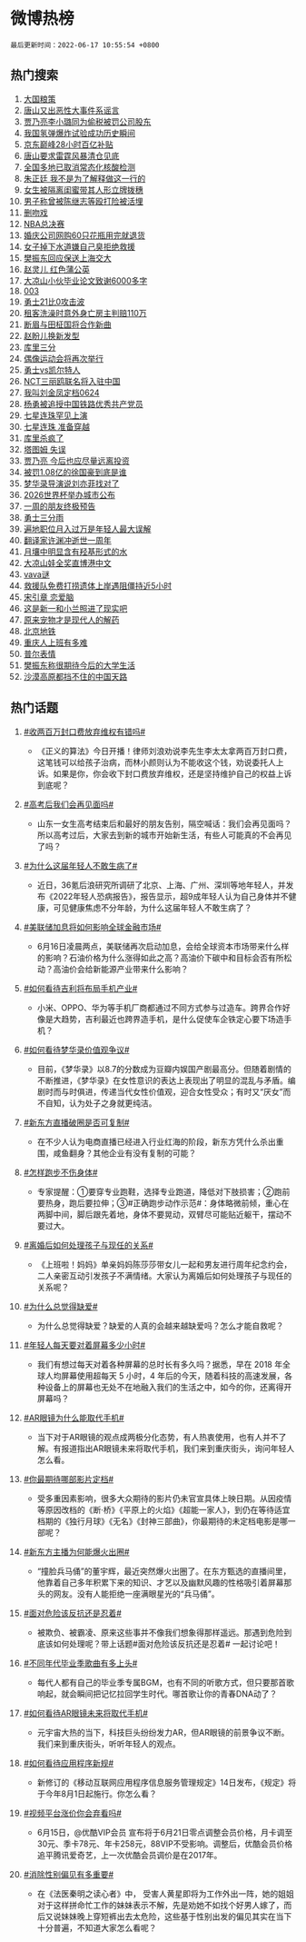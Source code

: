 # 微博热榜

`最后更新时间：2022-06-17 10:55:54 +0800`

## 热门搜索

1. [大国粮策](https://m.weibo.cn/search?containerid=100103type%3D1%26t%3D10%26q%3D%23%E5%A4%A7%E5%9B%BD%E7%B2%AE%E7%AD%96%23&stream_entry_id=51&isnewpage=1&extparam=seat%3D1%26filter_type%3Drealtimehot%26pos%3D0%26c_type%3D51%26cate%3D10103%26dgr%3D0%26display_time%3D1655434554%26pre_seqid%3D1655434554007020035205&luicode=10000011&lfid=106003type%253D25%2526t%253D3%2526disable_hot%253D1%2526filter_type%253Drealtimehot)
1. [唐山又出恶性大事件系谣言](https://m.weibo.cn/search?containerid=100103type%3D1%26t%3D10%26q%3D%23%E5%94%90%E5%B1%B1%E5%8F%88%E5%87%BA%E6%81%B6%E6%80%A7%E5%A4%A7%E4%BA%8B%E4%BB%B6%E7%B3%BB%E8%B0%A3%E8%A8%80%23&stream_entry_id=31&isnewpage=1&extparam=seat%3D1%26lcate%3D5001%26c_type%3D31%26cate%3D0%26filter_type%3Drealtimehot%26flag%3D4%26realpos%3D1%26dgr%3D0%26pos%3D0%26display_time%3D1655434554%26pre_seqid%3D1655434554007020035205&luicode=10000011&lfid=106003type%253D25%2526t%253D3%2526disable_hot%253D1%2526filter_type%253Drealtimehot)
1. [贾乃亮李小璐同为偷税被罚公司股东](https://m.weibo.cn/search?containerid=100103type%3D1%26t%3D10%26q%3D%23%E8%B4%BE%E4%B9%83%E4%BA%AE%E6%9D%8E%E5%B0%8F%E7%92%90%E5%90%8C%E4%B8%BA%E5%81%B7%E7%A8%8E%E8%A2%AB%E7%BD%9A%E5%85%AC%E5%8F%B8%E8%82%A1%E4%B8%9C%23&stream_entry_id=31&isnewpage=1&extparam=seat%3D1%26lcate%3D5001%26c_type%3D31%26cate%3D0%26filter_type%3Drealtimehot%26flag%3D1%26realpos%3D2%26dgr%3D0%26pos%3D1%26display_time%3D1655434554%26pre_seqid%3D1655434554007020035205&luicode=10000011&lfid=106003type%253D25%2526t%253D3%2526disable_hot%253D1%2526filter_type%253Drealtimehot)
1. [我国氢弹爆炸试验成功历史瞬间](https://m.weibo.cn/search?containerid=100103type%3D1%26t%3D10%26q%3D%23%E6%88%91%E5%9B%BD%E6%B0%A2%E5%BC%B9%E7%88%86%E7%82%B8%E8%AF%95%E9%AA%8C%E6%88%90%E5%8A%9F%E5%8E%86%E5%8F%B2%E7%9E%AC%E9%97%B4%23&stream_entry_id=31&isnewpage=1&extparam=seat%3D1%26lcate%3D5001%26c_type%3D31%26cate%3D0%26filter_type%3Drealtimehot%26flag%3D0%26realpos%3D3%26dgr%3D0%26pos%3D2%26display_time%3D1655434554%26pre_seqid%3D1655434554007020035205&luicode=10000011&lfid=106003type%253D25%2526t%253D3%2526disable_hot%253D1%2526filter_type%253Drealtimehot)
1. [京东巅峰28小时百亿补贴](https://m.weibo.cn/search?containerid=100103type%3D1%26t%3D10%26q%3D%23%E4%BA%AC%E4%B8%9C%E5%B7%85%E5%B3%B028%E5%B0%8F%E6%97%B6%E7%99%BE%E4%BA%BF%E8%A1%A5%E8%B4%B4%23&stream_entry_id=31&isnewpage=1&extparam=seat%3D1%26lcate%3D5001%26c_type%3D31%26cate%3D0%26filter_type%3Drealtimehot%26topic_ad%3D1%26adid%3D157507%26dgr%3D0%26pos%3D3%26display_time%3D1655434554%26pre_seqid%3D1655434554007020035205&luicode=10000011&lfid=106003type%253D25%2526t%253D3%2526disable_hot%253D1%2526filter_type%253Drealtimehot)
1. [唐山要求雷霆风暴清仓见底](https://m.weibo.cn/search?containerid=100103type%3D1%26t%3D10%26q%3D%23%E5%94%90%E5%B1%B1%E8%A6%81%E6%B1%82%E9%9B%B7%E9%9C%86%E9%A3%8E%E6%9A%B4%E6%B8%85%E4%BB%93%E8%A7%81%E5%BA%95%23&stream_entry_id=31&isnewpage=1&extparam=seat%3D1%26lcate%3D5001%26c_type%3D31%26cate%3D0%26filter_type%3Drealtimehot%26flag%3D16%26realpos%3D4%26dgr%3D0%26pos%3D4%26display_time%3D1655434554%26pre_seqid%3D1655434554007020035205&luicode=10000011&lfid=106003type%253D25%2526t%253D3%2526disable_hot%253D1%2526filter_type%253Drealtimehot)
1. [全国多地已取消常态化核酸检测](https://m.weibo.cn/search?containerid=100103type%3D1%26t%3D10%26q%3D%23%E5%85%A8%E5%9B%BD%E5%A4%9A%E5%9C%B0%E5%B7%B2%E5%8F%96%E6%B6%88%E5%B8%B8%E6%80%81%E5%8C%96%E6%A0%B8%E9%85%B8%E6%A3%80%E6%B5%8B%23&stream_entry_id=31&isnewpage=1&extparam=seat%3D1%26lcate%3D5001%26c_type%3D31%26cate%3D0%26filter_type%3Drealtimehot%26flag%3D1%26realpos%3D5%26dgr%3D0%26pos%3D5%26display_time%3D1655434554%26pre_seqid%3D1655434554007020035205&luicode=10000011&lfid=106003type%253D25%2526t%253D3%2526disable_hot%253D1%2526filter_type%253Drealtimehot)
1. [朱正廷 我不是为了解释做这一行的](https://m.weibo.cn/search?containerid=100103type%3D1%26t%3D10%26q%3D%E6%9C%B1%E6%AD%A3%E5%BB%B7+%E6%88%91%E4%B8%8D%E6%98%AF%E4%B8%BA%E4%BA%86%E8%A7%A3%E9%87%8A%E5%81%9A%E8%BF%99%E4%B8%80%E8%A1%8C%E7%9A%84&stream_entry_id=31&isnewpage=1&extparam=seat%3D1%26lcate%3D5001%26c_type%3D31%26cate%3D0%26filter_type%3Drealtimehot%26flag%3D1%26realpos%3D6%26dgr%3D0%26pos%3D6%26display_time%3D1655434554%26pre_seqid%3D1655434554007020035205&luicode=10000011&lfid=106003type%253D25%2526t%253D3%2526disable_hot%253D1%2526filter_type%253Drealtimehot)
1. [女生被隔离闺蜜带其人形立牌拨穗](https://m.weibo.cn/search?containerid=100103type%3D1%26t%3D10%26q%3D%23%E5%A5%B3%E7%94%9F%E8%A2%AB%E9%9A%94%E7%A6%BB%E9%97%BA%E8%9C%9C%E5%B8%A6%E5%85%B6%E4%BA%BA%E5%BD%A2%E7%AB%8B%E7%89%8C%E6%8B%A8%E7%A9%97%23&stream_entry_id=31&isnewpage=1&extparam=seat%3D1%26lcate%3D5001%26c_type%3D31%26cate%3D0%26filter_type%3Drealtimehot%26flag%3D1%26realpos%3D7%26dgr%3D0%26pos%3D7%26display_time%3D1655434554%26pre_seqid%3D1655434554007020035205&luicode=10000011&lfid=106003type%253D25%2526t%253D3%2526disable_hot%253D1%2526filter_type%253Drealtimehot)
1. [男子称曾被陈继志等殴打险被活埋](https://m.weibo.cn/search?containerid=100103type%3D1%26t%3D10%26q%3D%23%E7%94%B7%E5%AD%90%E7%A7%B0%E6%9B%BE%E8%A2%AB%E9%99%88%E7%BB%A7%E5%BF%97%E7%AD%89%E6%AE%B4%E6%89%93%E9%99%A9%E8%A2%AB%E6%B4%BB%E5%9F%8B%23&stream_entry_id=31&isnewpage=1&extparam=seat%3D1%26lcate%3D5001%26c_type%3D31%26cate%3D0%26filter_type%3Drealtimehot%26flag%3D0%26realpos%3D8%26dgr%3D0%26pos%3D8%26display_time%3D1655434554%26pre_seqid%3D1655434554007020035205&luicode=10000011&lfid=106003type%253D25%2526t%253D3%2526disable_hot%253D1%2526filter_type%253Drealtimehot)
1. [删吻戏](https://m.weibo.cn/search?containerid=100103type%3D1%26t%3D10%26q%3D%E5%88%A0%E5%90%BB%E6%88%8F&stream_entry_id=31&isnewpage=1&extparam=seat%3D1%26lcate%3D5001%26c_type%3D31%26cate%3D0%26filter_type%3Drealtimehot%26flag%3D2%26realpos%3D9%26dgr%3D0%26pos%3D9%26display_time%3D1655434554%26pre_seqid%3D1655434554007020035205&luicode=10000011&lfid=106003type%253D25%2526t%253D3%2526disable_hot%253D1%2526filter_type%253Drealtimehot)
1. [NBA总决赛](https://m.weibo.cn/search?containerid=100103type%3D1%26t%3D10%26q%3DNBA%E6%80%BB%E5%86%B3%E8%B5%9B&stream_entry_id=31&isnewpage=1&extparam=seat%3D1%26lcate%3D5001%26c_type%3D31%26cate%3D0%26filter_type%3Drealtimehot%26flag%3D0%26realpos%3D10%26dgr%3D0%26pos%3D10%26display_time%3D1655434554%26pre_seqid%3D1655434554007020035205&luicode=10000011&lfid=106003type%253D25%2526t%253D3%2526disable_hot%253D1%2526filter_type%253Drealtimehot)
1. [婚庆公司网购60只花瓶用完就退货](https://m.weibo.cn/search?containerid=100103type%3D1%26t%3D10%26q%3D%23%E5%A9%9A%E5%BA%86%E5%85%AC%E5%8F%B8%E7%BD%91%E8%B4%AD60%E5%8F%AA%E8%8A%B1%E7%93%B6%E7%94%A8%E5%AE%8C%E5%B0%B1%E9%80%80%E8%B4%A7%23&stream_entry_id=31&isnewpage=1&extparam=seat%3D1%26lcate%3D5001%26c_type%3D31%26cate%3D0%26filter_type%3Drealtimehot%26flag%3D1%26realpos%3D11%26dgr%3D0%26pos%3D11%26display_time%3D1655434554%26pre_seqid%3D1655434554007020035205&luicode=10000011&lfid=106003type%253D25%2526t%253D3%2526disable_hot%253D1%2526filter_type%253Drealtimehot)
1. [女子掉下水道嫌自己臭拒绝救援](https://m.weibo.cn/search?containerid=100103type%3D1%26t%3D10%26q%3D%23%E5%A5%B3%E5%AD%90%E6%8E%89%E4%B8%8B%E6%B0%B4%E9%81%93%E5%AB%8C%E8%87%AA%E5%B7%B1%E8%87%AD%E6%8B%92%E7%BB%9D%E6%95%91%E6%8F%B4%23&stream_entry_id=31&isnewpage=1&extparam=seat%3D1%26lcate%3D5001%26c_type%3D31%26cate%3D0%26filter_type%3Drealtimehot%26flag%3D0%26realpos%3D12%26dgr%3D0%26pos%3D12%26display_time%3D1655434554%26pre_seqid%3D1655434554007020035205&luicode=10000011&lfid=106003type%253D25%2526t%253D3%2526disable_hot%253D1%2526filter_type%253Drealtimehot)
1. [樊振东回应保送上海交大](https://m.weibo.cn/search?containerid=100103type%3D1%26t%3D10%26q%3D%23%E6%A8%8A%E6%8C%AF%E4%B8%9C%E5%9B%9E%E5%BA%94%E4%BF%9D%E9%80%81%E4%B8%8A%E6%B5%B7%E4%BA%A4%E5%A4%A7%23&stream_entry_id=31&isnewpage=1&extparam=seat%3D1%26lcate%3D5001%26c_type%3D31%26cate%3D0%26filter_type%3Drealtimehot%26flag%3D0%26realpos%3D13%26dgr%3D0%26pos%3D13%26display_time%3D1655434554%26pre_seqid%3D1655434554007020035205&luicode=10000011&lfid=106003type%253D25%2526t%253D3%2526disable_hot%253D1%2526filter_type%253Drealtimehot)
1. [赵灵儿 红色蒲公英](https://m.weibo.cn/search?containerid=100103type%3D1%26t%3D10%26q%3D%E8%B5%B5%E7%81%B5%E5%84%BF+%E7%BA%A2%E8%89%B2%E8%92%B2%E5%85%AC%E8%8B%B1&stream_entry_id=31&isnewpage=1&extparam=seat%3D1%26lcate%3D5001%26c_type%3D31%26cate%3D0%26filter_type%3Drealtimehot%26flag%3D0%26realpos%3D14%26dgr%3D0%26pos%3D14%26display_time%3D1655434554%26pre_seqid%3D1655434554007020035205&luicode=10000011&lfid=106003type%253D25%2526t%253D3%2526disable_hot%253D1%2526filter_type%253Drealtimehot)
1. [大凉山小伙毕业论文致谢6000多字](https://m.weibo.cn/search?containerid=100103type%3D1%26t%3D10%26q%3D%23%E5%A4%A7%E5%87%89%E5%B1%B1%E5%B0%8F%E4%BC%99%E6%AF%95%E4%B8%9A%E8%AE%BA%E6%96%87%E8%87%B4%E8%B0%A26000%E5%A4%9A%E5%AD%97%23&stream_entry_id=31&isnewpage=1&extparam=seat%3D1%26lcate%3D5001%26c_type%3D31%26cate%3D0%26filter_type%3Drealtimehot%26flag%3D1%26realpos%3D15%26dgr%3D0%26pos%3D15%26display_time%3D1655434554%26pre_seqid%3D1655434554007020035205&luicode=10000011&lfid=106003type%253D25%2526t%253D3%2526disable_hot%253D1%2526filter_type%253Drealtimehot)
1. [003](https://m.weibo.cn/search?containerid=100103type%3D1%26t%3D10%26q%3D003&stream_entry_id=31&isnewpage=1&extparam=seat%3D1%26lcate%3D5001%26c_type%3D31%26cate%3D0%26filter_type%3Drealtimehot%26flag%3D1%26realpos%3D16%26dgr%3D0%26pos%3D16%26display_time%3D1655434554%26pre_seqid%3D1655434554007020035205&luicode=10000011&lfid=106003type%253D25%2526t%253D3%2526disable_hot%253D1%2526filter_type%253Drealtimehot)
1. [勇士21比0攻击波](https://m.weibo.cn/search?containerid=100103type%3D1%26t%3D10%26q%3D%23%E5%8B%87%E5%A3%AB21%E6%AF%940%E6%94%BB%E5%87%BB%E6%B3%A2%23&stream_entry_id=31&isnewpage=1&extparam=seat%3D1%26lcate%3D5001%26c_type%3D31%26cate%3D0%26filter_type%3Drealtimehot%26flag%3D1%26realpos%3D17%26dgr%3D0%26pos%3D17%26display_time%3D1655434554%26pre_seqid%3D1655434554007020035205&luicode=10000011&lfid=106003type%253D25%2526t%253D3%2526disable_hot%253D1%2526filter_type%253Drealtimehot)
1. [租客洗澡时意外身亡房主判赔110万](https://m.weibo.cn/search?containerid=100103type%3D1%26t%3D10%26q%3D%23%E7%A7%9F%E5%AE%A2%E6%B4%97%E6%BE%A1%E6%97%B6%E6%84%8F%E5%A4%96%E8%BA%AB%E4%BA%A1%E6%88%BF%E4%B8%BB%E5%88%A4%E8%B5%94110%E4%B8%87%23&stream_entry_id=31&isnewpage=1&extparam=seat%3D1%26lcate%3D5001%26c_type%3D31%26cate%3D0%26filter_type%3Drealtimehot%26flag%3D0%26realpos%3D18%26dgr%3D0%26pos%3D18%26display_time%3D1655434554%26pre_seqid%3D1655434554007020035205&luicode=10000011&lfid=106003type%253D25%2526t%253D3%2526disable_hot%253D1%2526filter_type%253Drealtimehot)
1. [断眉与田柾国将合作新曲](https://m.weibo.cn/search?containerid=100103type%3D1%26t%3D10%26q%3D%23%E6%96%AD%E7%9C%89%E4%B8%8E%E7%94%B0%E6%9F%BE%E5%9B%BD%E5%B0%86%E5%90%88%E4%BD%9C%E6%96%B0%E6%9B%B2%23&stream_entry_id=31&isnewpage=1&extparam=seat%3D1%26lcate%3D5001%26c_type%3D31%26cate%3D0%26filter_type%3Drealtimehot%26flag%3D1%26realpos%3D19%26dgr%3D0%26pos%3D19%26display_time%3D1655434554%26pre_seqid%3D1655434554007020035205&luicode=10000011&lfid=106003type%253D25%2526t%253D3%2526disable_hot%253D1%2526filter_type%253Drealtimehot)
1. [赵盼儿换新发型](https://m.weibo.cn/search?containerid=100103type%3D1%26t%3D10%26q%3D%23%E8%B5%B5%E7%9B%BC%E5%84%BF%E6%8D%A2%E6%96%B0%E5%8F%91%E5%9E%8B%23&stream_entry_id=31&isnewpage=1&extparam=seat%3D1%26lcate%3D5001%26c_type%3D31%26cate%3D0%26filter_type%3Drealtimehot%26flag%3D0%26realpos%3D20%26dgr%3D0%26pos%3D20%26display_time%3D1655434554%26pre_seqid%3D1655434554007020035205&luicode=10000011&lfid=106003type%253D25%2526t%253D3%2526disable_hot%253D1%2526filter_type%253Drealtimehot)
1. [库里三分](https://m.weibo.cn/search?containerid=100103type%3D1%26t%3D10%26q%3D%23%E5%BA%93%E9%87%8C%E4%B8%89%E5%88%86%23&stream_entry_id=31&isnewpage=1&extparam=seat%3D1%26lcate%3D5001%26c_type%3D31%26cate%3D0%26filter_type%3Drealtimehot%26flag%3D1%26realpos%3D21%26dgr%3D0%26pos%3D21%26display_time%3D1655434554%26pre_seqid%3D1655434554007020035205&luicode=10000011&lfid=106003type%253D25%2526t%253D3%2526disable_hot%253D1%2526filter_type%253Drealtimehot)
1. [偶像运动会将再次举行](https://m.weibo.cn/search?containerid=100103type%3D1%26t%3D10%26q%3D%23%E5%81%B6%E5%83%8F%E8%BF%90%E5%8A%A8%E4%BC%9A%E5%B0%86%E5%86%8D%E6%AC%A1%E4%B8%BE%E8%A1%8C%23&stream_entry_id=31&isnewpage=1&extparam=seat%3D1%26lcate%3D5001%26c_type%3D31%26cate%3D0%26filter_type%3Drealtimehot%26flag%3D1%26realpos%3D22%26dgr%3D0%26pos%3D22%26display_time%3D1655434554%26pre_seqid%3D1655434554007020035205&luicode=10000011&lfid=106003type%253D25%2526t%253D3%2526disable_hot%253D1%2526filter_type%253Drealtimehot)
1. [勇士vs凯尔特人](http://m.weibo.cn/c/wbox?&id=j84w2uenjc&roomid=10105&q=%23%E5%8B%87%E5%A3%ABvs%E5%87%AF%E5%B0%94%E7%89%B9%E4%BA%BA%23&extparam=seat%3D1%26lcate%3D5001%26c_type%3D31%26cate%3D0%26filter_type%3Drealtimehot%26flag%3D0%26realpos%3D23%26dgr%3D0%26pos%3D23%26display_time%3D1655434554%26pre_seqid%3D1655434554007020035205&luicode=10000011&lfid=106003type%253D25%2526t%253D3%2526disable_hot%253D1%2526filter_type%253Drealtimehot)
1. [NCT三丽鸥联名将入驻中国](https://m.weibo.cn/search?containerid=100103type%3D1%26t%3D10%26q%3D%23NCT%E4%B8%89%E4%B8%BD%E9%B8%A5%E8%81%94%E5%90%8D%E5%B0%86%E5%85%A5%E9%A9%BB%E4%B8%AD%E5%9B%BD%23&stream_entry_id=31&isnewpage=1&extparam=seat%3D1%26lcate%3D5001%26c_type%3D31%26cate%3D0%26filter_type%3Drealtimehot%26flag%3D0%26realpos%3D24%26dgr%3D0%26pos%3D24%26display_time%3D1655434554%26pre_seqid%3D1655434554007020035205&luicode=10000011&lfid=106003type%253D25%2526t%253D3%2526disable_hot%253D1%2526filter_type%253Drealtimehot)
1. [我叫刘金凤定档0624](https://m.weibo.cn/search?containerid=100103type%3D1%26t%3D10%26q%3D%23%E6%88%91%E5%8F%AB%E5%88%98%E9%87%91%E5%87%A4%E5%AE%9A%E6%A1%A30624%23&stream_entry_id=31&isnewpage=1&extparam=seat%3D1%26lcate%3D5001%26c_type%3D31%26cate%3D0%26filter_type%3Drealtimehot%26flag%3D1%26realpos%3D25%26dgr%3D0%26pos%3D25%26display_time%3D1655434554%26pre_seqid%3D1655434554007020035205&luicode=10000011&lfid=106003type%253D25%2526t%253D3%2526disable_hot%253D1%2526filter_type%253Drealtimehot)
1. [杨勇被追授中国铁路优秀共产党员](https://m.weibo.cn/search?containerid=100103type%3D1%26t%3D10%26q%3D%23%E6%9D%A8%E5%8B%87%E8%A2%AB%E8%BF%BD%E6%8E%88%E4%B8%AD%E5%9B%BD%E9%93%81%E8%B7%AF%E4%BC%98%E7%A7%80%E5%85%B1%E4%BA%A7%E5%85%9A%E5%91%98%23&stream_entry_id=31&isnewpage=1&extparam=seat%3D1%26lcate%3D5001%26c_type%3D31%26cate%3D0%26filter_type%3Drealtimehot%26flag%3D1%26realpos%3D26%26dgr%3D0%26pos%3D26%26display_time%3D1655434554%26pre_seqid%3D1655434554007020035205&luicode=10000011&lfid=106003type%253D25%2526t%253D3%2526disable_hot%253D1%2526filter_type%253Drealtimehot)
1. [七星连珠罕见上演](https://m.weibo.cn/search?containerid=100103type%3D1%26t%3D10%26q%3D%23%E4%B8%83%E6%98%9F%E8%BF%9E%E7%8F%A0%E7%BD%95%E8%A7%81%E4%B8%8A%E6%BC%94%23&stream_entry_id=31&isnewpage=1&extparam=seat%3D1%26lcate%3D5001%26c_type%3D31%26cate%3D0%26filter_type%3Drealtimehot%26flag%3D0%26realpos%3D27%26dgr%3D0%26pos%3D27%26display_time%3D1655434554%26pre_seqid%3D1655434554007020035205&luicode=10000011&lfid=106003type%253D25%2526t%253D3%2526disable_hot%253D1%2526filter_type%253Drealtimehot)
1. [七星连珠 准备穿越](https://m.weibo.cn/search?containerid=100103type%3D1%26t%3D10%26q%3D%E4%B8%83%E6%98%9F%E8%BF%9E%E7%8F%A0+%E5%87%86%E5%A4%87%E7%A9%BF%E8%B6%8A&stream_entry_id=31&isnewpage=1&extparam=seat%3D1%26lcate%3D5001%26c_type%3D31%26cate%3D0%26filter_type%3Drealtimehot%26flag%3D0%26realpos%3D28%26dgr%3D0%26pos%3D28%26display_time%3D1655434554%26pre_seqid%3D1655434554007020035205&luicode=10000011&lfid=106003type%253D25%2526t%253D3%2526disable_hot%253D1%2526filter_type%253Drealtimehot)
1. [库里杀疯了](https://m.weibo.cn/search?containerid=100103type%3D1%26t%3D10%26q%3D%23%E5%BA%93%E9%87%8C%E6%9D%80%E7%96%AF%E4%BA%86%23&stream_entry_id=31&isnewpage=1&extparam=seat%3D1%26lcate%3D5001%26c_type%3D31%26cate%3D0%26filter_type%3Drealtimehot%26flag%3D1%26realpos%3D29%26dgr%3D0%26pos%3D29%26display_time%3D1655434554%26pre_seqid%3D1655434554007020035205&luicode=10000011&lfid=106003type%253D25%2526t%253D3%2526disable_hot%253D1%2526filter_type%253Drealtimehot)
1. [塔图姆 失误](https://m.weibo.cn/search?containerid=100103type%3D1%26t%3D10%26q%3D%E5%A1%94%E5%9B%BE%E5%A7%86+%E5%A4%B1%E8%AF%AF&stream_entry_id=31&isnewpage=1&extparam=seat%3D1%26lcate%3D5001%26c_type%3D31%26cate%3D0%26filter_type%3Drealtimehot%26flag%3D1%26realpos%3D30%26dgr%3D0%26pos%3D30%26display_time%3D1655434554%26pre_seqid%3D1655434554007020035205&luicode=10000011&lfid=106003type%253D25%2526t%253D3%2526disable_hot%253D1%2526filter_type%253Drealtimehot)
1. [贾乃亮 今后也应尽量远离投资](https://m.weibo.cn/search?containerid=100103type%3D1%26t%3D10%26q%3D%E8%B4%BE%E4%B9%83%E4%BA%AE+%E4%BB%8A%E5%90%8E%E4%B9%9F%E5%BA%94%E5%B0%BD%E9%87%8F%E8%BF%9C%E7%A6%BB%E6%8A%95%E8%B5%84&stream_entry_id=31&isnewpage=1&extparam=seat%3D1%26lcate%3D5001%26c_type%3D31%26cate%3D0%26filter_type%3Drealtimehot%26flag%3D0%26realpos%3D31%26dgr%3D0%26pos%3D31%26display_time%3D1655434554%26pre_seqid%3D1655434554007020035205&luicode=10000011&lfid=106003type%253D25%2526t%253D3%2526disable_hot%253D1%2526filter_type%253Drealtimehot)
1. [被罚1.08亿的徐国豪到底是谁](https://m.weibo.cn/search?containerid=100103type%3D1%26t%3D10%26q%3D%23%E8%A2%AB%E7%BD%9A1.08%E4%BA%BF%E7%9A%84%E5%BE%90%E5%9B%BD%E8%B1%AA%E5%88%B0%E5%BA%95%E6%98%AF%E8%B0%81%23&stream_entry_id=31&isnewpage=1&extparam=seat%3D1%26lcate%3D5001%26c_type%3D31%26cate%3D0%26filter_type%3Drealtimehot%26flag%3D0%26realpos%3D32%26dgr%3D0%26pos%3D32%26display_time%3D1655434554%26pre_seqid%3D1655434554007020035205&luicode=10000011&lfid=106003type%253D25%2526t%253D3%2526disable_hot%253D1%2526filter_type%253Drealtimehot)
1. [梦华录导演说刘亦菲找对了](https://m.weibo.cn/search?containerid=100103type%3D1%26t%3D10%26q%3D%23%E6%A2%A6%E5%8D%8E%E5%BD%95%E5%AF%BC%E6%BC%94%E8%AF%B4%E5%88%98%E4%BA%A6%E8%8F%B2%E6%89%BE%E5%AF%B9%E4%BA%86%23&stream_entry_id=31&isnewpage=1&extparam=seat%3D1%26lcate%3D5001%26c_type%3D31%26cate%3D0%26filter_type%3Drealtimehot%26flag%3D0%26realpos%3D33%26dgr%3D0%26pos%3D33%26display_time%3D1655434554%26pre_seqid%3D1655434554007020035205&luicode=10000011&lfid=106003type%253D25%2526t%253D3%2526disable_hot%253D1%2526filter_type%253Drealtimehot)
1. [2026世界杯举办城市公布](https://m.weibo.cn/search?containerid=100103type%3D1%26t%3D10%26q%3D%232026%E4%B8%96%E7%95%8C%E6%9D%AF%E4%B8%BE%E5%8A%9E%E5%9F%8E%E5%B8%82%E5%85%AC%E5%B8%83%23&stream_entry_id=31&isnewpage=1&extparam=seat%3D1%26lcate%3D5001%26c_type%3D31%26cate%3D0%26filter_type%3Drealtimehot%26flag%3D1%26realpos%3D34%26dgr%3D0%26pos%3D34%26display_time%3D1655434554%26pre_seqid%3D1655434554007020035205&luicode=10000011&lfid=106003type%253D25%2526t%253D3%2526disable_hot%253D1%2526filter_type%253Drealtimehot)
1. [一周的朋友终极预告](https://m.weibo.cn/search?containerid=100103type%3D1%26t%3D10%26q%3D%23%E4%B8%80%E5%91%A8%E7%9A%84%E6%9C%8B%E5%8F%8B%E7%BB%88%E6%9E%81%E9%A2%84%E5%91%8A%23&stream_entry_id=31&isnewpage=1&extparam=seat%3D1%26lcate%3D5001%26c_type%3D31%26cate%3D0%26filter_type%3Drealtimehot%26flag%3D1%26realpos%3D35%26dgr%3D0%26pos%3D35%26display_time%3D1655434554%26pre_seqid%3D1655434554007020035205&luicode=10000011&lfid=106003type%253D25%2526t%253D3%2526disable_hot%253D1%2526filter_type%253Drealtimehot)
1. [勇士三分雨](https://m.weibo.cn/search?containerid=100103type%3D1%26t%3D10%26q%3D%23%E5%8B%87%E5%A3%AB%E4%B8%89%E5%88%86%E9%9B%A8%23&stream_entry_id=31&isnewpage=1&extparam=seat%3D1%26lcate%3D5001%26c_type%3D31%26cate%3D0%26filter_type%3Drealtimehot%26flag%3D1%26realpos%3D36%26dgr%3D0%26pos%3D36%26display_time%3D1655434554%26pre_seqid%3D1655434554007020035205&luicode=10000011&lfid=106003type%253D25%2526t%253D3%2526disable_hot%253D1%2526filter_type%253Drealtimehot)
1. [遍地职位月入过万是年轻人最大误解](https://m.weibo.cn/search?containerid=100103type%3D1%26t%3D10%26q%3D%23%E9%81%8D%E5%9C%B0%E8%81%8C%E4%BD%8D%E6%9C%88%E5%85%A5%E8%BF%87%E4%B8%87%E6%98%AF%E5%B9%B4%E8%BD%BB%E4%BA%BA%E6%9C%80%E5%A4%A7%E8%AF%AF%E8%A7%A3%23&stream_entry_id=31&isnewpage=1&extparam=seat%3D1%26lcate%3D5001%26c_type%3D31%26cate%3D0%26filter_type%3Drealtimehot%26flag%3D0%26realpos%3D37%26dgr%3D0%26pos%3D37%26display_time%3D1655434554%26pre_seqid%3D1655434554007020035205&luicode=10000011&lfid=106003type%253D25%2526t%253D3%2526disable_hot%253D1%2526filter_type%253Drealtimehot)
1. [翻译家许渊冲逝世一周年](https://m.weibo.cn/search?containerid=100103type%3D1%26t%3D10%26q%3D%23%E7%BF%BB%E8%AF%91%E5%AE%B6%E8%AE%B8%E6%B8%8A%E5%86%B2%E9%80%9D%E4%B8%96%E4%B8%80%E5%91%A8%E5%B9%B4%23&stream_entry_id=31&isnewpage=1&extparam=seat%3D1%26lcate%3D5001%26c_type%3D31%26cate%3D0%26filter_type%3Drealtimehot%26flag%3D1%26realpos%3D38%26dgr%3D0%26pos%3D38%26display_time%3D1655434554%26pre_seqid%3D1655434554007020035205&luicode=10000011&lfid=106003type%253D25%2526t%253D3%2526disable_hot%253D1%2526filter_type%253Drealtimehot)
1. [月壤中明显含有羟基形式的水](https://m.weibo.cn/search?containerid=100103type%3D1%26t%3D10%26q%3D%23%E6%9C%88%E5%A3%A4%E4%B8%AD%E6%98%8E%E6%98%BE%E5%90%AB%E6%9C%89%E7%BE%9F%E5%9F%BA%E5%BD%A2%E5%BC%8F%E7%9A%84%E6%B0%B4%23&stream_entry_id=31&isnewpage=1&extparam=seat%3D1%26lcate%3D5001%26c_type%3D31%26cate%3D0%26filter_type%3Drealtimehot%26flag%3D1%26realpos%3D39%26dgr%3D0%26pos%3D39%26display_time%3D1655434554%26pre_seqid%3D1655434554007020035205&luicode=10000011&lfid=106003type%253D25%2526t%253D3%2526disable_hot%253D1%2526filter_type%253Drealtimehot)
1. [大凉山娃全奖直博港中文](https://m.weibo.cn/search?containerid=100103type%3D1%26t%3D10%26q%3D%23%E5%A4%A7%E5%87%89%E5%B1%B1%E5%A8%83%E5%85%A8%E5%A5%96%E7%9B%B4%E5%8D%9A%E6%B8%AF%E4%B8%AD%E6%96%87%23&stream_entry_id=31&isnewpage=1&extparam=seat%3D1%26lcate%3D5001%26c_type%3D31%26cate%3D0%26filter_type%3Drealtimehot%26flag%3D0%26realpos%3D40%26dgr%3D0%26pos%3D40%26display_time%3D1655434554%26pre_seqid%3D1655434554007020035205&luicode=10000011&lfid=106003type%253D25%2526t%253D3%2526disable_hot%253D1%2526filter_type%253Drealtimehot)
1. [vava谜](https://m.weibo.cn/search?containerid=100103type%3D1%26t%3D10%26q%3D%23vava%E8%B0%9C%23&stream_entry_id=31&isnewpage=1&extparam=seat%3D1%26lcate%3D5001%26c_type%3D31%26cate%3D0%26filter_type%3Drealtimehot%26flag%3D1%26realpos%3D41%26dgr%3D0%26pos%3D41%26display_time%3D1655434554%26pre_seqid%3D1655434554007020035205&luicode=10000011&lfid=106003type%253D25%2526t%253D3%2526disable_hot%253D1%2526filter_type%253Drealtimehot)
1. [救援队免费打捞遗体上岸遇阻僵持近5小时](https://m.weibo.cn/search?containerid=100103type%3D1%26t%3D10%26q%3D%23%E6%95%91%E6%8F%B4%E9%98%9F%E5%85%8D%E8%B4%B9%E6%89%93%E6%8D%9E%E9%81%97%E4%BD%93%E4%B8%8A%E5%B2%B8%E9%81%87%E9%98%BB%E5%83%B5%E6%8C%81%E8%BF%915%E5%B0%8F%E6%97%B6%23&stream_entry_id=31&isnewpage=1&extparam=seat%3D1%26lcate%3D5001%26c_type%3D31%26cate%3D0%26filter_type%3Drealtimehot%26flag%3D0%26realpos%3D42%26dgr%3D0%26pos%3D42%26display_time%3D1655434554%26pre_seqid%3D1655434554007020035205&luicode=10000011&lfid=106003type%253D25%2526t%253D3%2526disable_hot%253D1%2526filter_type%253Drealtimehot)
1. [宋引章 恋爱脑](https://m.weibo.cn/search?containerid=100103type%3D1%26t%3D10%26q%3D%E5%AE%8B%E5%BC%95%E7%AB%A0+%E6%81%8B%E7%88%B1%E8%84%91&stream_entry_id=31&isnewpage=1&extparam=seat%3D1%26lcate%3D5001%26c_type%3D31%26cate%3D0%26filter_type%3Drealtimehot%26flag%3D0%26realpos%3D43%26dgr%3D0%26pos%3D43%26display_time%3D1655434554%26pre_seqid%3D1655434554007020035205&luicode=10000011&lfid=106003type%253D25%2526t%253D3%2526disable_hot%253D1%2526filter_type%253Drealtimehot)
1. [这是新一和小兰照进了现实吧](https://m.weibo.cn/search?containerid=100103type%3D1%26t%3D10%26q%3D%23%E8%BF%99%E6%98%AF%E6%96%B0%E4%B8%80%E5%92%8C%E5%B0%8F%E5%85%B0%E7%85%A7%E8%BF%9B%E4%BA%86%E7%8E%B0%E5%AE%9E%E5%90%A7%23&stream_entry_id=31&isnewpage=1&extparam=seat%3D1%26lcate%3D5001%26c_type%3D31%26cate%3D0%26filter_type%3Drealtimehot%26flag%3D0%26realpos%3D44%26dgr%3D0%26pos%3D44%26display_time%3D1655434554%26pre_seqid%3D1655434554007020035205&luicode=10000011&lfid=106003type%253D25%2526t%253D3%2526disable_hot%253D1%2526filter_type%253Drealtimehot)
1. [原来宠物才是现代人的解药](https://m.weibo.cn/search?containerid=100103type%3D1%26t%3D10%26q%3D%23%E5%8E%9F%E6%9D%A5%E5%AE%A0%E7%89%A9%E6%89%8D%E6%98%AF%E7%8E%B0%E4%BB%A3%E4%BA%BA%E7%9A%84%E8%A7%A3%E8%8D%AF%23&stream_entry_id=31&isnewpage=1&extparam=seat%3D1%26lcate%3D5001%26c_type%3D31%26cate%3D0%26filter_type%3Drealtimehot%26flag%3D0%26realpos%3D45%26dgr%3D0%26pos%3D45%26display_time%3D1655434554%26pre_seqid%3D1655434554007020035205&luicode=10000011&lfid=106003type%253D25%2526t%253D3%2526disable_hot%253D1%2526filter_type%253Drealtimehot)
1. [北京地铁](https://m.weibo.cn/search?containerid=100103type%3D1%26t%3D10%26q%3D%23%E5%8C%97%E4%BA%AC%E5%9C%B0%E9%93%81%23&stream_entry_id=31&isnewpage=1&extparam=seat%3D1%26lcate%3D5001%26c_type%3D31%26cate%3D0%26filter_type%3Drealtimehot%26flag%3D0%26realpos%3D46%26dgr%3D0%26pos%3D46%26display_time%3D1655434554%26pre_seqid%3D1655434554007020035205&luicode=10000011&lfid=106003type%253D25%2526t%253D3%2526disable_hot%253D1%2526filter_type%253Drealtimehot)
1. [重庆人上班有多难](https://m.weibo.cn/search?containerid=100103type%3D1%26t%3D10%26q%3D%23%E9%87%8D%E5%BA%86%E4%BA%BA%E4%B8%8A%E7%8F%AD%E6%9C%89%E5%A4%9A%E9%9A%BE%23&stream_entry_id=31&isnewpage=1&extparam=seat%3D1%26lcate%3D5001%26c_type%3D31%26cate%3D0%26filter_type%3Drealtimehot%26flag%3D1%26realpos%3D47%26dgr%3D0%26pos%3D47%26display_time%3D1655434554%26pre_seqid%3D1655434554007020035205&luicode=10000011&lfid=106003type%253D25%2526t%253D3%2526disable_hot%253D1%2526filter_type%253Drealtimehot)
1. [普尔表情](https://m.weibo.cn/search?containerid=100103type%3D1%26t%3D10%26q%3D%23%E6%99%AE%E5%B0%94%E8%A1%A8%E6%83%85%23&stream_entry_id=31&isnewpage=1&extparam=seat%3D1%26lcate%3D5001%26c_type%3D31%26cate%3D0%26filter_type%3Drealtimehot%26flag%3D1%26realpos%3D48%26dgr%3D0%26pos%3D48%26display_time%3D1655434554%26pre_seqid%3D1655434554007020035205&luicode=10000011&lfid=106003type%253D25%2526t%253D3%2526disable_hot%253D1%2526filter_type%253Drealtimehot)
1. [樊振东称很期待今后的大学生活](https://m.weibo.cn/search?containerid=100103type%3D1%26t%3D10%26q%3D%23%E6%A8%8A%E6%8C%AF%E4%B8%9C%E7%A7%B0%E5%BE%88%E6%9C%9F%E5%BE%85%E4%BB%8A%E5%90%8E%E7%9A%84%E5%A4%A7%E5%AD%A6%E7%94%9F%E6%B4%BB%23&stream_entry_id=31&isnewpage=1&extparam=seat%3D1%26lcate%3D5001%26c_type%3D31%26cate%3D0%26filter_type%3Drealtimehot%26flag%3D1%26realpos%3D49%26dgr%3D0%26pos%3D49%26display_time%3D1655434554%26pre_seqid%3D1655434554007020035205&luicode=10000011&lfid=106003type%253D25%2526t%253D3%2526disable_hot%253D1%2526filter_type%253Drealtimehot)
1. [沙漠高原都挡不住的中国天路](https://m.weibo.cn/search?containerid=100103type%3D1%26t%3D10%26q%3D%23%E6%B2%99%E6%BC%A0%E9%AB%98%E5%8E%9F%E9%83%BD%E6%8C%A1%E4%B8%8D%E4%BD%8F%E7%9A%84%E4%B8%AD%E5%9B%BD%E5%A4%A9%E8%B7%AF%23&stream_entry_id=31&isnewpage=1&extparam=seat%3D1%26lcate%3D5001%26c_type%3D31%26cate%3D0%26filter_type%3Drealtimehot%26flag%3D1%26realpos%3D50%26dgr%3D0%26pos%3D50%26display_time%3D1655434554%26pre_seqid%3D1655434554007020035205&luicode=10000011&lfid=106003type%253D25%2526t%253D3%2526disable_hot%253D1%2526filter_type%253Drealtimehot)

## 热门话题

1. [#收两百万封口费放弃维权有错吗#](https://m.weibo.cn/search?containerid=231522type%3D1%26t%3D10%26q%3D%23%E6%94%B6%E4%B8%A4%E7%99%BE%E4%B8%87%E5%B0%81%E5%8F%A3%E8%B4%B9%E6%94%BE%E5%BC%83%E7%BB%B4%E6%9D%83%E6%9C%89%E9%94%99%E5%90%97%23&stream_entry_id=128&isnewpage=1&extparam=seat%3D1%26c_type%3D128%26lcate%3D5004%26unitid%3D44344%26cate%3D5004%26dgr%3D0%26pos%3D1-0-0%26display_time%3D1655434554%26pre_seqid%3D1655434554784016816132&luicode=10000011&lfid=231648_-_4)
    - 《正义的算法》今日开播！律师刘浪劝说李先生李太太拿两百万封口费，这笔钱可以给孩子治病，而林小颜则认为不能收这个钱，劝说委托人上诉。如果是你，你会收下封口费放弃维权，还是坚持维护自己的权益上诉到底呢？

1. [#高考后我们会再见面吗#](https://m.weibo.cn/search?containerid=231522type%3D1%26t%3D10%26q%3D%23%E9%AB%98%E8%80%83%E5%90%8E%E6%88%91%E4%BB%AC%E4%BC%9A%E5%86%8D%E8%A7%81%E9%9D%A2%E5%90%97%23&stream_entry_id=128&isnewpage=1&extparam=seat%3D1%26c_type%3D128%26lcate%3D5004%26unitid%3D1655374282359%26cate%3D5004%26dgr%3D0%26pos%3D1-0-1%26display_time%3D1655434554%26pre_seqid%3D1655434554784016816132&luicode=10000011&lfid=231648_-_4)
    - 山东一女生高考结束后和最好的朋友告别，隔空喊话：我们会再见面吗？所以高考过后，大家去到新的城市开始新生活，有些人可能真的不会再见了吗？

1. [#为什么这届年轻人不敢生病了#](https://m.weibo.cn/search?containerid=231522type%3D1%26t%3D10%26q%3D%23%E4%B8%BA%E4%BB%80%E4%B9%88%E8%BF%99%E5%B1%8A%E5%B9%B4%E8%BD%BB%E4%BA%BA%E4%B8%8D%E6%95%A2%E7%94%9F%E7%97%85%E4%BA%86%23&stream_entry_id=128&isnewpage=1&extparam=seat%3D1%26c_type%3D128%26lcate%3D5004%26unitid%3D44339%26cate%3D5004%26dgr%3D0%26pos%3D1-0-2%26display_time%3D1655434554%26pre_seqid%3D1655434554784016816132&luicode=10000011&lfid=231648_-_4)
    - 近日，36氪后浪研究所调研了北京、上海、广州、深圳等地年轻人，并发布《2022年轻人恐病报告》，报告显示，超9成年轻人认为自己身体并不健康，可见健康焦虑不分年龄，为什么这届年轻人不敢生病了？

1. [#美联储加息将如何影响全球金融市场#](https://m.weibo.cn/search?containerid=231522type%3D1%26t%3D10%26q%3D%23%E7%BE%8E%E8%81%94%E5%82%A8%E5%8A%A0%E6%81%AF%E5%B0%86%E5%A6%82%E4%BD%95%E5%BD%B1%E5%93%8D%E5%85%A8%E7%90%83%E9%87%91%E8%9E%8D%E5%B8%82%E5%9C%BA%23&stream_entry_id=128&isnewpage=1&extparam=seat%3D1%26c_type%3D128%26lcate%3D5004%26unitid%3D44333%26cate%3D5004%26dgr%3D0%26pos%3D1-0-3%26display_time%3D1655434554%26pre_seqid%3D1655434554784016816132&luicode=10000011&lfid=231648_-_4)
    - 6月16日凌晨两点，美联储再次启动加息，会给全球资本市场带来什么样的影响？石油价格为什么涨得如此之高？高油价下碳中和目标会否有所松动？高油价会给新能源产业带来什么影响？

1. [#如何看待吉利将布局手机产业#](https://m.weibo.cn/search?containerid=231522type%3D1%26t%3D10%26q%3D%23%E5%A6%82%E4%BD%95%E7%9C%8B%E5%BE%85%E5%90%89%E5%88%A9%E5%B0%86%E5%B8%83%E5%B1%80%E6%89%8B%E6%9C%BA%E4%BA%A7%E4%B8%9A%23&stream_entry_id=128&isnewpage=1&extparam=seat%3D1%26c_type%3D128%26lcate%3D5004%26unitid%3D44343%26cate%3D5004%26dgr%3D0%26pos%3D1-0-4%26display_time%3D1655434554%26pre_seqid%3D1655434554784016816132&luicode=10000011&lfid=231648_-_4)
    - 小米、OPPO、华为等手机厂商都通过不同方式参与过造车。跨界合作好像是大趋势，吉利最近也跨界造手机，是什么促使车企铁定心要下场造手机？

1. [#如何看待梦华录价值观争议#](https://m.weibo.cn/search?containerid=231522type%3D1%26t%3D10%26q%3D%23%E5%A6%82%E4%BD%95%E7%9C%8B%E5%BE%85%E6%A2%A6%E5%8D%8E%E5%BD%95%E4%BB%B7%E5%80%BC%E8%A7%82%E4%BA%89%E8%AE%AE%23&stream_entry_id=128&isnewpage=1&extparam=seat%3D1%26c_type%3D128%26lcate%3D5004%26unitid%3D44313%26cate%3D5004%26dgr%3D0%26pos%3D1-0-5%26display_time%3D1655434554%26pre_seqid%3D1655434554784016816132&luicode=10000011&lfid=231648_-_4)
    - 目前，《梦华录》以8.7的分数成为豆瓣内娱国产剧最高分。但随着剧情的不断推进，《梦华录》在女性意识的表达上表现出了明显的混乱与矛盾。编剧时而与时俱进，传递当代女性价值观，迎合女性受众；有时又“厌女”而不自知，认为处子之身就更纯洁。

1. [#新东方直播破圈是否可复制#](https://m.weibo.cn/search?containerid=231522type%3D1%26t%3D10%26q%3D%23%E6%96%B0%E4%B8%9C%E6%96%B9%E7%9B%B4%E6%92%AD%E7%A0%B4%E5%9C%88%E6%98%AF%E5%90%A6%E5%8F%AF%E5%A4%8D%E5%88%B6%23&stream_entry_id=128&isnewpage=1&extparam=seat%3D1%26c_type%3D128%26lcate%3D5004%26unitid%3D44332%26cate%3D5004%26dgr%3D0%26pos%3D1-0-6%26display_time%3D1655434554%26pre_seqid%3D1655434554784016816132&luicode=10000011&lfid=231648_-_4)
    - 在不少人认为电商直播已经进入行业红海的阶段，新东方凭什么杀出重围，咸鱼翻身？其他企业有没有复制的可能？

1. [#怎样跑步不伤身体#](https://m.weibo.cn/search?containerid=231522type%3D1%26t%3D10%26q%3D%23%E6%80%8E%E6%A0%B7%E8%B7%91%E6%AD%A5%E4%B8%8D%E4%BC%A4%E8%BA%AB%E4%BD%93%23&stream_entry_id=128&isnewpage=1&extparam=seat%3D1%26c_type%3D128%26lcate%3D5004%26unitid%3D44338%26cate%3D5004%26dgr%3D0%26pos%3D1-0-7%26display_time%3D1655434554%26pre_seqid%3D1655434554784016816132&luicode=10000011&lfid=231648_-_4)
    - 专家提醒：①要穿专业跑鞋，选择专业跑道，降低对下肢损害；②跑前要热身，跑后要拉伸；③#正确跑步动作示范#：身体略微前倾，重心在两脚中间，脚后跟先着地，身体不要晃动，双臂尽可能贴近躯干，摆动不要过大。

1. [#离婚后如何处理孩子与现任的关系#](https://m.weibo.cn/search?containerid=231522type%3D1%26t%3D10%26q%3D%23%E7%A6%BB%E5%A9%9A%E5%90%8E%E5%A6%82%E4%BD%95%E5%A4%84%E7%90%86%E5%AD%A9%E5%AD%90%E4%B8%8E%E7%8E%B0%E4%BB%BB%E7%9A%84%E5%85%B3%E7%B3%BB%23&stream_entry_id=128&isnewpage=1&extparam=seat%3D1%26c_type%3D128%26lcate%3D5004%26unitid%3D44346%26cate%3D5004%26dgr%3D0%26pos%3D1-0-8%26display_time%3D1655434554%26pre_seqid%3D1655434554784016816132&luicode=10000011&lfid=231648_-_4)
    - 《上班啦！妈妈》单亲妈妈陈莎莎带女儿一起和男友进行周年纪念约会，二人亲密互动引发孩子不满情绪。大家认为离婚后如何处理孩子与现任的关系呢？

1. [#为什么总觉得缺爱#](https://m.weibo.cn/search?containerid=231522type%3D1%26t%3D10%26q%3D%23%E4%B8%BA%E4%BB%80%E4%B9%88%E6%80%BB%E8%A7%89%E5%BE%97%E7%BC%BA%E7%88%B1%23&stream_entry_id=128&isnewpage=1&extparam=seat%3D1%26c_type%3D128%26lcate%3D5004%26unitid%3D44336%26cate%3D5004%26dgr%3D0%26pos%3D1-0-9%26display_time%3D1655434554%26pre_seqid%3D1655434554784016816132&luicode=10000011&lfid=231648_-_4)
    - 为什么总觉得缺爱？缺爱的人真的会越来越缺爱吗？怎么才能自救呢？

1. [#年轻人每天要对着屏幕多少小时#](https://m.weibo.cn/search?containerid=231522type%3D1%26t%3D10%26q%3D%23%E5%B9%B4%E8%BD%BB%E4%BA%BA%E6%AF%8F%E5%A4%A9%E8%A6%81%E5%AF%B9%E7%9D%80%E5%B1%8F%E5%B9%95%E5%A4%9A%E5%B0%91%E5%B0%8F%E6%97%B6%23&stream_entry_id=128&isnewpage=1&extparam=seat%3D1%26c_type%3D128%26lcate%3D5004%26unitid%3D44355%26cate%3D5004%26dgr%3D0%26pos%3D1-0-10%26display_time%3D1655434554%26pre_seqid%3D1655434554784016816132&luicode=10000011&lfid=231648_-_4)
    - 我们有想过每天对着各种屏幕的总时长有多久吗？据悉，早在 2018 年全球人均屏幕使用超每天 5 小时，4 年后的今天，随着科技的高速发展，各种设备上的屏幕也无处不在地融入我们的生活之中，如今的你，还离得开屏幕吗？

1. [#AR眼镜为什么能取代手机#](https://m.weibo.cn/search?containerid=231522type%3D1%26t%3D10%26q%3D%23AR%E7%9C%BC%E9%95%9C%E4%B8%BA%E4%BB%80%E4%B9%88%E8%83%BD%E5%8F%96%E4%BB%A3%E6%89%8B%E6%9C%BA%23&stream_entry_id=128&isnewpage=1&extparam=seat%3D1%26c_type%3D128%26lcate%3D5004%26unitid%3D44350%26cate%3D5004%26dgr%3D0%26pos%3D1-0-11%26display_time%3D1655434554%26pre_seqid%3D1655434554784016816132&luicode=10000011&lfid=231648_-_4)
    - 当下对于AR眼镜的观点成两极分化态势，有人热衷使用，也有人并不了解。有报道指出AR眼镜未来将取代手机，我们来到重庆街头，询问年轻人怎么看。

1. [#你最期待哪部影片定档#](https://m.weibo.cn/search?containerid=231522type%3D1%26t%3D10%26q%3D%23%E4%BD%A0%E6%9C%80%E6%9C%9F%E5%BE%85%E5%93%AA%E9%83%A8%E5%BD%B1%E7%89%87%E5%AE%9A%E6%A1%A3%23&stream_entry_id=128&isnewpage=1&extparam=seat%3D1%26c_type%3D128%26lcate%3D5004%26unitid%3D1655355385795%26cate%3D5004%26dgr%3D0%26pos%3D1-0-12%26display_time%3D1655434554%26pre_seqid%3D1655434554784016816132&luicode=10000011&lfid=231648_-_4)
    - 受多重因素影响，很多大众期待的影片仍未官宣具体上映日期。从因疫情等原因改档的《断·桥》《平原上的火焰》《超能一家人》，到仍在等待适宜档期的《独行月球》《无名》《封神三部曲》，你最期待的未定档电影是哪一部呢？

1. [#新东方主播为何能爆火出圈#](https://m.weibo.cn/search?containerid=231522type%3D1%26t%3D10%26q%3D%23%E6%96%B0%E4%B8%9C%E6%96%B9%E4%B8%BB%E6%92%AD%E4%B8%BA%E4%BD%95%E8%83%BD%E7%88%86%E7%81%AB%E5%87%BA%E5%9C%88%23&stream_entry_id=128&isnewpage=1&extparam=seat%3D1%26c_type%3D128%26lcate%3D5004%26unitid%3D44315%26cate%3D5004%26dgr%3D0%26pos%3D1-0-13%26display_time%3D1655434554%26pre_seqid%3D1655434554784016816132&luicode=10000011&lfid=231648_-_4)
    - “撞脸兵马俑”的董宇辉，最近突然爆火出圈了。在东方甄选的直播间里，他靠着自己多年积累下来的知识、才艺以及幽默风趣的性格吸引着屏幕那头的网友。没有人能拒绝一座满眼星光的“兵马俑”。

1. [#面对危险该反抗还是忍着#](https://m.weibo.cn/search?containerid=231522type%3D1%26t%3D10%26q%3D%23%E9%9D%A2%E5%AF%B9%E5%8D%B1%E9%99%A9%E8%AF%A5%E5%8F%8D%E6%8A%97%E8%BF%98%E6%98%AF%E5%BF%8D%E7%9D%80%23&stream_entry_id=128&isnewpage=1&extparam=seat%3D1%26c_type%3D128%26lcate%3D5004%26unitid%3D44353%26cate%3D5004%26dgr%3D0%26pos%3D1-0-14%26display_time%3D1655434554%26pre_seqid%3D1655434554784016816132&luicode=10000011&lfid=231648_-_4)
    - 被欺负、被霸凌、原来这些事并不像我们想象得那样遥远。那遇到危险到底该如何处理呢？带上话题#面对危险该反抗还是忍着# 一起讨论吧！

1. [#不同年代毕业季歌曲有多上头#](https://m.weibo.cn/search?containerid=231522type%3D1%26t%3D10%26q%3D%23%E4%B8%8D%E5%90%8C%E5%B9%B4%E4%BB%A3%E6%AF%95%E4%B8%9A%E5%AD%A3%E6%AD%8C%E6%9B%B2%E6%9C%89%E5%A4%9A%E4%B8%8A%E5%A4%B4%23&stream_entry_id=128&isnewpage=1&extparam=seat%3D1%26c_type%3D128%26lcate%3D5004%26unitid%3D44345%26cate%3D5004%26dgr%3D0%26pos%3D1-0-15%26display_time%3D1655434554%26pre_seqid%3D1655434554784016816132&luicode=10000011&lfid=231648_-_4)
    - 每代人都有自己的毕业季专属BGM，也有不同的听歌方式，但只要那首歌响起，就会瞬间把记忆拉回学生时代。哪首歌让你的青春DNA动了？

1. [#如何看待AR眼镜未来将取代手机#](https://m.weibo.cn/search?containerid=231522type%3D1%26t%3D10%26q%3D%23%E5%A6%82%E4%BD%95%E7%9C%8B%E5%BE%85AR%E7%9C%BC%E9%95%9C%E6%9C%AA%E6%9D%A5%E5%B0%86%E5%8F%96%E4%BB%A3%E6%89%8B%E6%9C%BA%23&stream_entry_id=128&isnewpage=1&extparam=seat%3D1%26c_type%3D128%26lcate%3D5004%26unitid%3D44349%26cate%3D5004%26dgr%3D0%26pos%3D1-0-16%26display_time%3D1655434554%26pre_seqid%3D1655434554784016816132&luicode=10000011&lfid=231648_-_4)
    - 元宇宙大热的当下，科技巨头纷纷发力AR，但AR眼镜的前景争议不断。我们来到重庆街头，听听年轻人的观点。

1. [#如何看待应用程序新规#](https://m.weibo.cn/search?containerid=231522type%3D1%26t%3D10%26q%3D%23%E5%A6%82%E4%BD%95%E7%9C%8B%E5%BE%85%E5%BA%94%E7%94%A8%E7%A8%8B%E5%BA%8F%E6%96%B0%E8%A7%84%23&stream_entry_id=128&isnewpage=1&extparam=seat%3D1%26c_type%3D128%26lcate%3D5004%26unitid%3D44352%26cate%3D5004%26dgr%3D0%26pos%3D1-0-17%26display_time%3D1655434554%26pre_seqid%3D1655434554784016816132&luicode=10000011&lfid=231648_-_4)
    - 新修订的《移动互联网应用程序信息服务管理规定》14日发布，《规定》将于今年8月1日起施行。你怎么看？

1. [#视频平台涨价你会弃看吗#](https://m.weibo.cn/search?containerid=231522type%3D1%26t%3D10%26q%3D%23%E8%A7%86%E9%A2%91%E5%B9%B3%E5%8F%B0%E6%B6%A8%E4%BB%B7%E4%BD%A0%E4%BC%9A%E5%BC%83%E7%9C%8B%E5%90%97%23&stream_entry_id=128&isnewpage=1&extparam=seat%3D1%26c_type%3D128%26lcate%3D5004%26unitid%3D44318%26cate%3D5004%26dgr%3D0%26pos%3D1-0-18%26display_time%3D1655434554%26pre_seqid%3D1655434554784016816132&luicode=10000011&lfid=231648_-_4)
    - 6月15日，@优酷VIP会员 宣布将于6月21日零点调整会员价格，月卡调至30元、季卡78元、年卡258元，88VIP不受影响。调整后，优酷会员价格追平腾讯爱奇艺，上一次优酷会员调价是在2017年。

1. [#消除性别偏见有多重要#](https://m.weibo.cn/search?containerid=231522type%3D1%26t%3D10%26q%3D%23%E6%B6%88%E9%99%A4%E6%80%A7%E5%88%AB%E5%81%8F%E8%A7%81%E6%9C%89%E5%A4%9A%E9%87%8D%E8%A6%81%23&stream_entry_id=128&isnewpage=1&extparam=seat%3D1%26c_type%3D128%26lcate%3D5004%26unitid%3D44314%26cate%3D5004%26dgr%3D0%26pos%3D1-0-19%26display_time%3D1655434554%26pre_seqid%3D1655434554784016816132&luicode=10000011&lfid=231648_-_4)
    - 在《法医秦明之读心者》中， 受害人黄星即将为工作外出一阵，她的姐姐对于这样拼命忙工作的妹妹表示不解，先是劝她不如找个好男人嫁了，而后又说妹妹晚上穿短裤出去太危险，这些基于性别出发的偏见其实在当下十分普遍，不知道大家怎么看呢？


